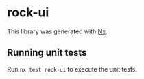 # rock-ui

This library was generated with [Nx](https://nx.dev).

## Running unit tests

Run `nx test rock-ui` to execute the unit tests.
